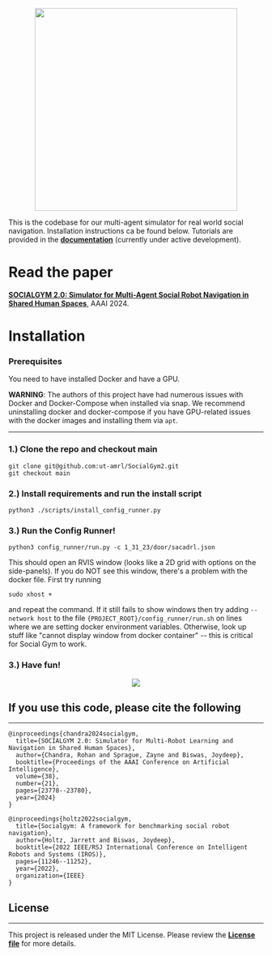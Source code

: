  <!-- <h1 style="text-align: center;"> SocialGym 2 </h1> -->

<p align="center">
  <img src="https://drive.google.com/uc?id=1y3vYhN6z55B0k7SRHf7gycan3rzWSsj8" width="400" />
</p>

This is the codebase for our multi-agent simulator for real world social navigation. Installation instructions ca be found below. Tutorials are provided in the [**documentation**](https://amrl.cs.utexas.edu/SocialGym2/index.html) (currently under active development).

<!-- 
<p align="center">
  <img src="https://obj.umiacs.umd.edu/badue-accepted/sim_demo.gif" width="400" />
</p> -->
# Read the paper 
 [**SOCIALGYM 2.0: Simulator for Multi-Agent Social Robot Navigation in Shared Human Spaces**](https://arxiv.org/pdf/2303.05584.pdf), AAAI 2024.

# Installation

### Prerequisites

You need to have installed Docker and have a GPU.

<!---, and have installed the [**NVIDIA-container runtime**](https://docs.nvidia.com/datacenter/cloud-native/container-toolkit/install-guide.html#docker).--->

**WARNING**: The authors of this project have had numerous issues with Docker and Docker-Compose when installed via snap.  We recommend uninstalling docker and docker-compose if you have GPU-related issues with the docker images and installing them via `apt`.

---

### 1.) Clone the repo and checkout main

```shell
git clone git@github.com:ut-amrl/SocialGym2.git
git checkout main
```

### 2.) Install requirements and run the install script

```shell
python3 ./scripts/install_config_runner.py
```

### 3.) Run the Config Runner!

```shell
python3 config_runner/run.py -c 1_31_23/door/sacadrl.json
```

This should open an RVIS window (looks like a 2D grid with options on the side-panels). If you do NOT see this window, there's a problem with the docker file. First try running
```shell
sudo xhost +
```
and repeat the command.  If it still fails to show windows then try adding `--network host`
to the file `{PROJECT_ROOT}/config_runner/run.sh` on lines where we are setting docker environment variables. Otherwise, look up stuff like "cannot display window from docker container" -- this is critical for Social Gym to work.

### 3.) Have fun!
<p align="center">
  <img src="https://drive.google.com/uc?id=1-mdW21SIJiF4LUlxGxQClDlZhd5iHUDP" />
</p>

## If you use this code, please cite the following
---

```
@inproceedings{chandra2024socialgym,
  title={SOCIALGYM 2.0: Simulator for Multi-Robot Learning and Navigation in Shared Human Spaces},
  author={Chandra, Rohan and Sprague, Zayne and Biswas, Joydeep},
  booktitle={Proceedings of the AAAI Conference on Artificial Intelligence},
  volume={38},
  number={21},
  pages={23778--23780},
  year={2024}
}
```

```
@inproceedings{holtz2022socialgym,
  title={Socialgym: A framework for benchmarking social robot navigation},
  author={Holtz, Jarrett and Biswas, Joydeep},
  booktitle={2022 IEEE/RSJ International Conference on Intelligent Robots and Systems (IROS)},
  pages={11246--11252},
  year={2022},
  organization={IEEE}
}
```

<!-- ```
@software{SocialGym2,
author = {Sprague, Zayne and Chandra, Rohan and Holtz, Jarrett and Biswas, Joydeep},
title = {{SocialGym2.0: Simulator for Multi-Agent Social Robot Navigation in Shared Human Spaces}},
url = {https://github.com/ut-amrl/social_gym},
version = {2.0},
doi = {10.1109/IROS47612.2022.9982021}
}
``` -->

## License
---
This project is released under the MIT License. Please review the [**License file**](LICENSE) for more details.
